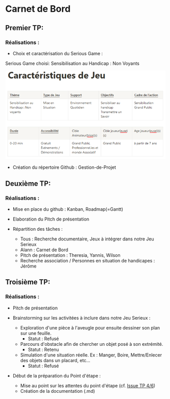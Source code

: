 # Carnet de Bord

## Premier TP:

### Réalisations :

- Choix et caractérisation du Serious Game :

Serious Game choisi: Sensibilisation au Handicap : Non Voyants

![Caractéristiques du Jeu](Caracteristiques-jeu.PNG)

- Création du répertoire Github : Gestion-de-Projet


## Deuxième TP:

### Réalisations :

- Mise en place du github : Kanban, Roadmap(=Gantt)
- Elaboration du Pitch de présentation
  
- Répartition des tâches :
  - Tous : Recherche documentaire, Jeux à intégrer dans notre Jeu Serieux
  - Alann : Carnet de Bord
  - Pitch de présentation : Theresia, Yannis, Wilson
  - Recherche association / Personnes en situation de handicapes :
    Jérôme

## Troisième TP:

### Réalisations :

- Pitch de présentation
- Brainstorming sur les activitées à inclure dans notre Jeu Serieux :
  - Exploration d'une pièce à l'aveugle pour ensuite dessiner son plan sur une feuille.
    - Statut : Refusé
  - Parcours d'obstacle afin de chercher un objet posé à son extrémité.
    - Statut : Retenu
  - Simulation d'une situation réelle.
    Ex : Manger, Boire, Mettre/Enlecer des objets dans un placard, etc...
    - Statut : Refusé

- Début de la préparation du Point d'étape :
  - Mise au point sur les attentes du point d'étape (cf. [Issue TP 4/6](https://github.com/Gestion-de-projet-M1-A-R/Gestion-de-projet-Org/issues/10#issuecomment-2511907329))
  - Création de la documentation (.md)
